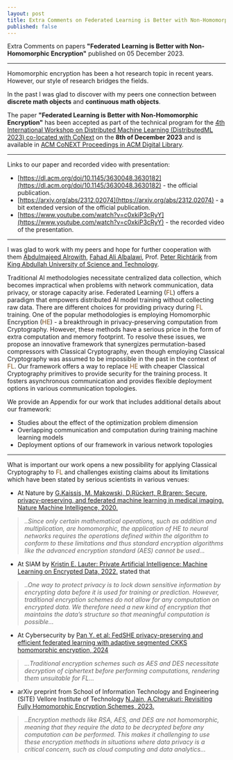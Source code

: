 ```yaml
---
layout: post
title: Extra Comments on Federated Learning is Better with Non-Homomorphic Encryption
published: false
---
```


Extra Comments on papers **"Federated Learning is Better with Non-Homomorphic Encryption"** published on 05 December 2023.


---


Homomorphic encryption has been a hot research topic in recent years. However, our style of research bridges the fields. 

In the past I was glad to discover with my peers one connection between **discrete math objects** and **continuous math objects**.

The paper **"Federated Learning is Better with Non-Homomorphic Encryption"** has been accepted as part of the technical program for the 
[4th International Workshop on Distributed Machine Learning (DistributedML 2023) co-located with CoNext](https://distributedml.org/) on the **8th of December 2023** and is available in [ACM CoNEXT Proceedings in ACM Digital Library](https://dl.acm.org/conference/conext/proceedings).

---

Links to our paper and recorded video with presentation:
* [https://dl.acm.org/doi/10.1145/3630048.3630182](https://dl.acm.org/doi/10.1145/3630048.3630182) - the official publication.
* [https://arxiv.org/abs/2312.02074](https://arxiv.org/abs/2312.02074) - a bit extended version of the official publication.
* [https://www.youtube.com/watch?v=c0xkiP3cRyY](https://www.youtube.com/watch?v=c0xkiP3cRyY) - the recorded video of the presentation.

---

I was glad to work with my peers and hope for further cooperation with them [Abdulmajeed Alrowith](https://www.linkedin.com/in/aalrowithi?originalSubdomain=sa), 
[Fahad Ali Albalawi](https://www.linkedin.com/in/fahad-albalawi-49b55759/), Prof. [Peter Richtárik](https://richtarik.org/) from [King Abdullah University of Science and Technology](https://www.kaust.edu.sa/).

Traditional AI methodologies necessitate centralized data collection, which becomes impractical when problems with network communication, data privacy, or storage capacity arise. 
Federated Learning (<span style="color:rgb(122,76,24)">FL</span>) offers a paradigm that empowers distributed AI model training without collecting raw data. 
There are different choices for providing privacy during <span style="color:rgb(122,76,24)">FL</span> training. One of the popular methodologies is employing Homomorphic Encryption (<span style="color:rgb(122,76,24)">HE</span>) - a breakthrough in privacy-preserving computation from Cryptography. However, these methods have a serious price in the form of extra computation and memory footprint.
To resolve these issues, we propose an innovative framework that synergizes permutation-based compressors with Classical Cryptography, even though employing Classical Cryptography was assumed to be impossible in the past in the context of <span style="color:rgb(122,76,24)">FL</span>.
Our framework offers a way to replace <span style="color:rgb(122,76,24)">HE</span> with cheaper Classical Cryptography primitives to provide security for the training process. It fosters asynchronous communication and provides flexible deployment options in various communication topologies.

We provide an Appendix for our work that includes additional details about our framework:
* Studies about the effect of the optimization problem dimension
* Overlapping communication and computation during training machine learning models
* Deployment options of our framework in various network topologies

---

What is important our work opens a new possibility for applying Classical Cryptography to <span style="color:rgb(122,76,24)">FL</span> and challenges existing claims about its limitations 
which have been stated by serious scientists in various venues:

* At Nature by [G.Kaissis, M. Makowski, D.Rückert, R.Braren: Secure, privacy-preserving, and federated machine learning in medical imaging. Nature Machine Intelligence, 2020.](https://www.nature.com/articles/s42256-020-0186-1)

> *..Since only certain mathematical operations, such as addition and multiplication, are homomorphic, the application of HE to neural networks
requires the operations defined within the algorithm to conform to these limitations and thus standard encryption algorithms like the advanced encryption standard (AES) cannot be used...*


* At SIAM by [Kristin E. Lauter: Private Artificial Intelligence: Machine Learning on Encrypted Data, 2022.](https://www.siam.org/publications/siam-news/articles/private-artificial-intelligence-machine-learning-on-encrypted-data) stated that

> *..One way to protect privacy is to lock down sensitive information by encrypting data before it is used for training or prediction. 
However, traditional encryption schemes do not allow for any computation on encrypted data. We therefore need a new kind of encryption that maintains the data’s structure so that meaningful computation is possible...*

* At Cybersecurity by [Pan Y. et al: FedSHE privacy-preserving and efficient federated learning with adaptive segmented CKKS homomorphic encryption, 2024](https://cybersecurity.springeropen.com/articles/10.1186/s42400-024-00232-w)

> *...Traditional encryption schemes such as AES and DES necessitate decryption of ciphertext before performing computations, rendering them unsuitable for FL...*


* arXiv preprint from School of Information Technology and Engineering (SITE) Vellore Institute of Technology [N.Jain, A.Cherukuri: Revisiting Fully Homomorphic Encryption Schemes, 2023.](https://arxiv.org/abs/2305.05904)

> *..Encryption methods like RSA, AES, and DES are not homomorphic, meaning that they require the data to be decrypted before any computation can be performed. 
This makes it challenging to use these encryption methods in situations where data privacy is a critical concern, such as cloud computing and data analytics...*
